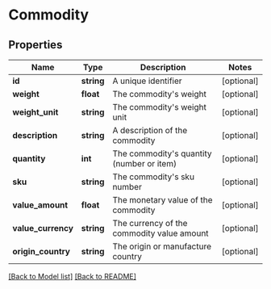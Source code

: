 # Commodity

## Properties
Name | Type | Description | Notes
------------ | ------------- | ------------- | -------------
**id** | **string** | A unique identifier | [optional]
**weight** | **float** | The commodity&#x27;s weight | [optional]
**weight_unit** | **string** | The commodity&#x27;s weight unit | [optional]
**description** | **string** | A description of the commodity | [optional]
**quantity** | **int** | The commodity&#x27;s quantity (number or item) | [optional]
**sku** | **string** | The commodity&#x27;s sku number | [optional]
**value_amount** | **float** | The monetary value of the commodity | [optional]
**value_currency** | **string** | The currency of the commodity value amount | [optional]
**origin_country** | **string** | The origin or manufacture country | [optional]

[[Back to Model list]](../README.md#documentation-for-models) [[Back to README]](../README.md)

